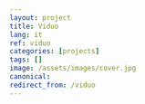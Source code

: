 ```yaml
---
layout: project
title: Viduo
lang: it
ref: viduo
categories: [projects]
tags: []
image: /assets/images/cover.jpg
canonical:
redirect_from: /viduo
---
```


